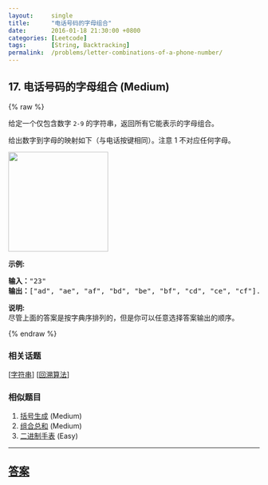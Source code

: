```yaml
---
layout:     single
title:      "电话号码的字母组合"
date:       2016-01-18 21:30:00 +0800
categories: [Leetcode]
tags:       [String, Backtracking]
permalink:  /problems/letter-combinations-of-a-phone-number/
---
```


## 17. 电话号码的字母组合 (Medium)

{% raw %}

<p>给定一个仅包含数字&nbsp;<code>2-9</code>&nbsp;的字符串，返回所有它能表示的字母组合。</p>

<p>给出数字到字母的映射如下（与电话按键相同）。注意 1 不对应任何字母。</p>

<p><img src="https://assets.leetcode-cn.com/aliyun-lc-upload/original_images/17_telephone_keypad.png" style="width: 200px;"></p>

<p><strong>示例:</strong></p>

<pre><strong>输入：</strong>&quot;23&quot;
<strong>输出：</strong>[&quot;ad&quot;, &quot;ae&quot;, &quot;af&quot;, &quot;bd&quot;, &quot;be&quot;, &quot;bf&quot;, &quot;cd&quot;, &quot;ce&quot;, &quot;cf&quot;].
</pre>

<p><strong>说明:</strong><br>
尽管上面的答案是按字典序排列的，但是你可以任意选择答案输出的顺序。</p>

{% endraw %}

### 相关话题
  [[字符串](https://github.com/openset/leetcode/tree/master/tag/string/README.md)]
  [[回溯算法](https://github.com/openset/leetcode/tree/master/tag/backtracking/README.md)]

### 相似题目
  1. [括号生成](/problems/generate-parentheses) (Medium)
  1. [组合总和](/problems/combination-sum) (Medium)
  1. [二进制手表](/problems/binary-watch) (Easy)

---

## [答案](https://github.com/openset/leetcode/tree/master/problems/letter-combinations-of-a-phone-number)
